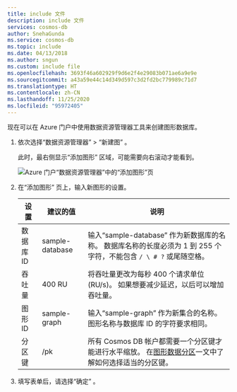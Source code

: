 ```yaml
---
title: include 文件
description: include 文件
services: cosmos-db
author: SnehaGunda
ms.service: cosmos-db
ms.topic: include
ms.date: 04/13/2018
ms.author: sngun
ms.custom: include file
ms.openlocfilehash: 3693f46a602929f9d6e2f4e29083b071ae6a9e9e
ms.sourcegitcommit: a43a59e44c14d349d597c3d2fd2bc779989c71d7
ms.translationtype: HT
ms.contentlocale: zh-CN
ms.lasthandoff: 11/25/2020
ms.locfileid: "95972405"
---
```

现在可以在 Azure 门户中使用数据资源管理器工具来创建图形数据库。 

1. 依次选择“数据资源管理器”   > “新建图”  。

    此时，最右侧显示“添加图形”  区域，可能需要向右滚动才能看到。

    ![Azure 门户“数据资源管理器”中的“添加图形”页](./media/cosmos-db-create-graph/azure-cosmosdb-data-explorer-graph.png)

2. 在“添加图形”  页上，输入新图形的设置。

    设置|建议的值|说明
    ---|---|---
    数据库 ID|sample-database|输入“sample-database”  作为新数据库的名称。 数据库名称的长度必须为 1 到 255 个字符，不能包含 `/ \ # ?` 或尾随空格。
    吞吐量|400 RU|将吞吐量更改为每秒 400 个请求单位 (RU/s)。 如果想要减少延迟，以后可以增加吞吐量。
    图形 ID|sample-graph|输入“sample-graph”  作为新集合的名称。 图形名称与数据库 ID 的字符要求相同。
    分区键| /pk |所有 Cosmos DB 帐户都需要一个分区键才能进行水平缩放。 在[图形数据分区](../articles/cosmos-db/graph-partitioning.md)一文中了解如何选择适当的分区键。

3. 填写表单后，请选择“确定”  。